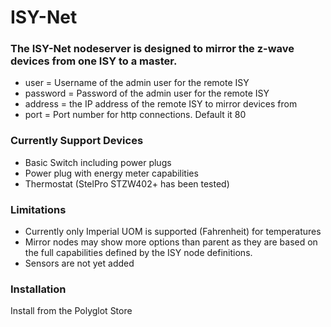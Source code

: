 # ISY-Net

### The ISY-Net nodeserver is designed to mirror the z-wave devices from one ISY to a master.
 - user = Username of the admin user for the remote ISY
 - password = Password of the admin user for the remote ISY
 - address = the IP address of the remote ISY to mirror devices from
 - port = Port number for http connections.  Default it 80

### Currently Support Devices
 - Basic Switch including power plugs
 - Power plug with energy meter capabilities
 - Thermostat (StelPro STZW402+ has been tested)

### Limitations
 - Currently only Imperial UOM is supported (Fahrenheit) for temperatures
 - Mirror nodes may show more options than parent as they are based on the full capabilities
 defined by the ISY node definitions.
 - Sensors are not yet added

### Installation

Install from the Polyglot Store
